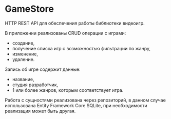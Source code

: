 # GameStore
HTTP REST API для обеспечения работы библиотеки видеоигр.

В приложении реализованы CRUD операции с играми:
- создание,
- получение списка игр с возможностью фильтрации по жанру,
- изменение,
- удаление.

Запись об игре содержит данные:
- название,
- студия разработчик,
- 1 или более жанров, которым соответствует игра.

Работа с сущностями реализована через репозиторий, в данном случае использована Entity Framework Core SQLite, при необходимости реализация может быть другая.
